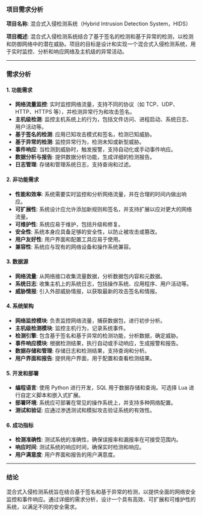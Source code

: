 ### 项目需求分析

**项目名称**: 混合式入侵检测系统（Hybrid Intrusion Detection System，HIDS）

**项目概述**: 混合式入侵检测系统结合了基于签名的检测和基于异常的检测，以检测和防御网络中的潜在威胁。项目的目标是设计和实现一个混合式入侵检测系统，用于实时监控、分析和响应网络及主机级的异常活动。

---

### 需求分析

#### 1. 功能需求
- **网络流量监控**: 实时监控网络流量，支持不同的协议（如 TCP、UDP、HTTP、HTTPS 等），并检测异常行为和攻击签名。
- **主机级检测**: 监控主机系统上的行为，包括文件访问、进程启动、系统日志、用户活动等。
- **基于签名的检测**: 应用已知攻击模式和签名，检测已知威胁。
- **基于异常的检测**: 监控异常行为，检测未知或新型威胁。
- **事件响应**: 当检测到威胁时，触发报警，支持自动化或手动事件响应。
- **数据分析与报告**: 提供数据分析功能，生成详细的检测报告。
- **日志管理**: 存储和管理系统日志，支持查询和过滤。

#### 2. 非功能需求
- **性能和效率**: 系统需要实时监控和分析网络流量，并在合理的时间内做出响应。
- **可扩展性**: 系统设计应允许添加新规则和签名，并支持扩展以应对更大的网络流量。
- **可维护性**: 系统应易于维护，包括升级和修复。
- **安全性**: 系统本身应具备足够的安全性，以防止被攻击或篡改。
- **用户友好性**: 用户界面和配置工具应易于使用。
- **兼容性**: 系统应与现有的网络设备和操作系统兼容。

#### 3. 数据源
- **网络流量**: 从网络接口收集流量数据，分析数据包内容和元数据。
- **系统日志**: 收集主机上的系统日志，包括操作系统、应用程序、用户活动等。
- **威胁情报**: 引入外部威胁情报，以获取最新的攻击签名和情报。

#### 4. 系统架构
- **网络监控模块**: 负责监控网络流量，捕获数据包，进行初步分析。
- **主机级检测模块**: 监控主机行为，记录系统事件。
- **检测引擎**: 包含基于签名和基于异常的检测功能，分析数据，确定威胁。
- **事件响应模块**: 根据检测结果，执行自动或手动响应，生成报警和报告。
- **数据存储和管理**: 存储日志和检测结果，支持查询和分析。
- **用户界面和报告**: 提供用户界面，用于配置和查看检测结果。

#### 5. 开发和部署
- **编程语言**: 使用 Python 进行开发，SQL 用于数据存储和查询。可选择 Lua 进行自定义脚本和嵌入式扩展。
- **部署环境**: 系统应可部署在常见的操作系统上，并支持多种网络配置。
- **测试和验证**: 应通过渗透测试和模拟攻击验证系统的有效性。

#### 6. 成功指标
- **检测准确性**: 测试系统的准确性，确保误报率和漏报率在可接受范围内。
- **响应时间**: 测试系统的响应时间，确保实时检测和响应。
- **用户满意度**: 用户界面和报告的用户满意度。

---

### 结论
混合式入侵检测系统旨在结合基于签名和基于异常的检测，以提供全面的网络安全监控和事件响应。通过详细的需求分析，设计一个具有高效、可扩展和可维护性的系统，以满足不同的安全需求。